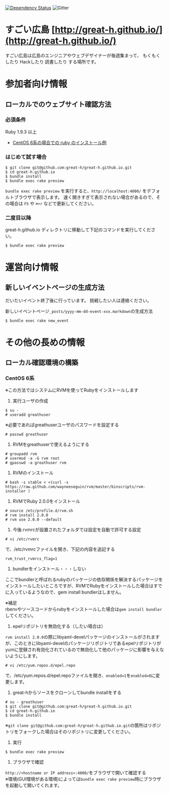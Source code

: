 [![Dependency Status](https://gemnasium.com/great-h/great-h.github.io.png)](https://gemnasium.com/great-h/great-h.github.io)
![Gitter](https://idobata.io/organizations/okayamarb/invitation/c2fb1fe5-4ecb-4621-b301-01e72a7326b9)

# すごい広島 [http://great-h.github.io/](http://great-h.github.io/)

すごい広島は広島のエンジニアやウェブデザイナーが毎週集まって、 もくもくしたり Hackしたり 読書したり する場所です。


# 参加者向け情報

## ローカルでのウェブサイト確認方法

### 必須条件

Ruby 1.9.3 以上

* [CentOS 6系の場合での ruby のインストール例](#centos-6-install)

### はじめて試す場合

```
$ git clone git@github.com:great-h/great-h.github.io.git
$ cd great-h.github.io
$ bundle install
$ bundle exec rake preview
```

`bundle exec rake preview` を実行すると、`http://localhost:4000/` をデフォルトブラウザで表示します。
速く開きすぎて表示されない場合があるので、その場合は `F5` や `⌘+r` などで更新してください。

### 二度目以降

great-h.github.io ディレクトリに移動して下記のコマンドを実行してください。

```
$ bundle exec rake preview
```


# 運営向け情報

## 新しいイベントページの生成方法

だいたいイベント終了後に行っています。
挑戦したい人は連絡ください。

新しいイベントページ`_posts/yyyy-mm-dd-event-xxx.markdown`の生成方法

```
$ bundle exec rake new_event
```


# その他の長めの情報

## ローカル確認環境の構築

<h3 id="centos-6-install">CentOS 6系</h3>

※この方法ではシステムにRVMを使ってRubyをインストールします

1. 実行ユーザの作成

  ```
  $ su -
  # useradd greathuser
  ```
  ※必要であればgreathuserユーザのパスワードを設定する
  ```
  # passwd greathuser
  ```

1. RVMをgreathuserで使えるようにする

  ```
  # groupadd rvm
  # usermod -a -G rvm root
  # gpasswd -a greathuser rvm
  ```

1. RVMのインストール

  ```
  # bash -s stable < <(curl -s https://raw.github.com/wayneeseguin/rvm/master/binscripts/rvm-installer )
  ```

1. RVMでRuby 2.0.0をインストール

  ```
  # source /etc/profile.d/rvm.sh
  # rvm install 2.0.0
  # rvm use 2.0.0 --default
  ```

1. 今後.rvmrcが設置されたフォルダでは設定を自動で許可する設定

  ```
  # vi /etc/rvmrc
  ```
  で、/etc/rvmrcファイルを開き、下記の内容を追記する
  ```
  rvm_trust_rvmrcs_flag=1
  ```

1. bundlerをインストール・・・しない

  ここでbundlerと呼ばれるrubyのパッケージの依存関係を解決するパッケージをインストールしたいところですが、RVMでRubyをインストールした場合はすでに入っているようなので、gem install bundlerはしません。

  ※補足<br>
  rbenvやソースコードからrubyをインストールした場合は`gem install bundler`してください。

1. epelリポジトリを無効化する（したい場合は）

  `rvm install 2.0.0`の際にlibyaml-develパッケージのインストールがされますが、このときにlibyaml-develのパッケージリポジトリであるepelリポジトリがyumに登録され有効化されているので無効化して他のパッケージに影響を与えないようにします。
  ```
  # vi /etc/yum.repos.d/epel.repo
  ```
  で、/etc/yum.repos.d/epel.repoファイルを開き、`enabled=1`を`enabled=0`に変更します。

1. great-hからソースをクローンしてbundle installをする

  ```
  # su - greathuser
  $ git clone git@github.com:great-h/great-h.github.io.git
  $ cd great-h.github.io
  $ bundle install
  ```
  ※`git clone git@github.com:great-h/great-h.github.io.git`の箇所はリポジトリをフォークした場合はそのリポジトリに変更してください。

1. 実行

  ```
  $ bundle exec rake preview
  ```

1. ブラウザで確認

  `http://<hostname or IP address>:4000/`をブラウザで開いて確認する<br>
  ※環境(GUI環境がある環境)によっては`bundle exec rake preview`時にブラウザを起動して開いてくれます。
